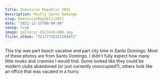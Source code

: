 ```yaml
---
Title: Dominican Republic 2021
Description: Mostly Santo Domingo
slug: DominicanRepublic2021
date: "2021-12-15T00:00:00"
nanog: true
image: gallery/_DSC3428-HDR.jpg
flickr_album: "72177720315294472"
---
```


This trip was part beach vacation and part city time in Santo Domingo. Most of these photos are from Santo Domingo. I didn't fully expect how many little nooks and crannies I would find. Some looked like they could be modern clubs abandoned (or just currently unoccupied?), others look like an office that was vacated in a hurry. 